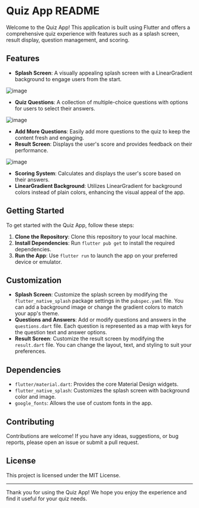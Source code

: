 # Quiz App README

Welcome to the Quiz App! This application is built using Flutter and offers a comprehensive quiz experience with features such as a splash screen, result display, question management, and scoring.

## Features

- **Splash Screen**: A visually appealing splash screen with a LinearGradient background to engage users from the start.

![image](https://mistralaichatupprodswe.blob.core.windows.net/chat-images/assistant/03/e1/c8/03e1c870-7955-4186-9f6b-e832e320e846/0bb628c8-4b33-443d-ac62-7b68a4aa5c5c/48b16507-2cde-4d76-bfd8-aac8727b8c41?sv=2025-01-05&st=2025-05-06T06%3A44%3A22Z&se=2025-05-06T07%3A44%3A22Z&sr=b&sp=rade&sig=Peu60HK1buv7gO609iMJwUAST9kHT9SE%2BgSasus1CVw%3D)

- **Quiz Questions**: A collection of multiple-choice questions with options for users to select their answers.

![image](https://mistralaichatupprodswe.blob.core.windows.net/chat-images/assistant/03/e1/c8/03e1c870-7955-4186-9f6b-e832e320e846/0bb628c8-4b33-443d-ac62-7b68a4aa5c5c/bf8d26a9-a858-4af1-b3b4-c444a05ab69f?sv=2025-01-05&st=2025-05-06T06%3A44%3A22Z&se=2025-05-06T07%3A44%3A22Z&sr=b&sp=rade&sig=w0ePXQMj6mz%2Bktu2hFRHFnNRi2%2F1oMYlhjZvE9jaQrk%3D)

- **Add More Questions**: Easily add more questions to the quiz to keep the content fresh and engaging.
- **Result Screen**: Displays the user's score and provides feedback on their performance.

![image](https://mistralaichatupprodswe.blob.core.windows.net/chat-images/assistant/03/e1/c8/03e1c870-7955-4186-9f6b-e832e320e846/0bb628c8-4b33-443d-ac62-7b68a4aa5c5c/399e8c75-8903-4f72-ad2f-45b08977b4fa?sv=2025-01-05&st=2025-05-06T06%3A44%3A22Z&se=2025-05-06T07%3A44%3A22Z&sr=b&sp=rade&sig=UIgGyc%2F62auHhMTQyUdgWQonA9q2dm%2FESiFX2UtDEIk%3D)

- **Scoring System**: Calculates and displays the user's score based on their answers.
- **LinearGradient Background**: Utilizes LinearGradient for background colors instead of plain colors, enhancing the visual appeal of the app.

## Getting Started

To get started with the Quiz App, follow these steps:

1. **Clone the Repository**: Clone this repository to your local machine.
2. **Install Dependencies**: Run `flutter pub get` to install the required dependencies.
3. **Run the App**: Use `flutter run` to launch the app on your preferred device or emulator.

## Customization

- **Splash Screen**: Customize the splash screen by modifying the `flutter_native_splash` package settings in the `pubspec.yaml` file. You can add a background image or change the gradient colors to match your app's theme.
- **Questions and Answers**: Add or modify questions and answers in the `questions.dart` file. Each question is represented as a map with keys for the question text and answer options.
- **Result Screen**: Customize the result screen by modifying the `result.dart` file. You can change the layout, text, and styling to suit your preferences.

## Dependencies

- `flutter/material.dart`: Provides the core Material Design widgets.
- `flutter_native_splash`: Customizes the splash screen with background color and image.
- `google_fonts`: Allows the use of custom fonts in the app.

## Contributing

Contributions are welcome! If you have any ideas, suggestions, or bug reports, please open an issue or submit a pull request.

## License

This project is licensed under the MIT License.

---

Thank you for using the Quiz App! We hope you enjoy the experience and find it useful for your quiz needs.
